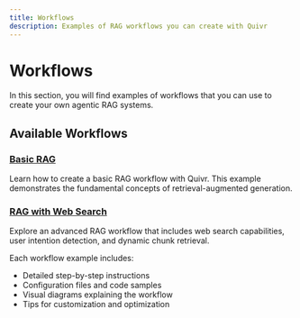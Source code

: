 ```yaml
---
title: Workflows
description: Examples of RAG workflows you can create with Quivr
---
```


# Workflows

In this section, you will find examples of workflows that you can use to create your own agentic RAG systems.

## Available Workflows

### [Basic RAG](/open-source/workflows/examples/basic_rag)
Learn how to create a basic RAG workflow with Quivr. This example demonstrates the fundamental concepts of retrieval-augmented generation.

### [RAG with Web Search](/open-source/workflows/examples/rag_with_web_search)
Explore an advanced RAG workflow that includes web search capabilities, user intention detection, and dynamic chunk retrieval.

Each workflow example includes:
- Detailed step-by-step instructions
- Configuration files and code samples
- Visual diagrams explaining the workflow
- Tips for customization and optimization
